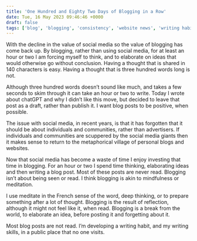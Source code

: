 ```yaml
---
title: 'One Hundred and Eighty Two Days of Blogging in a Row'
date: Tue, 16 May 2023 09:46:46 +0000
draft: false
tags: ['blog', 'blogging', 'consistency', 'website news', 'writing habit']
---
```


With the decline in the value of social media so the value of blogging has come back up. By blogging, rather than using social media, for at least an hour or two I am forcing myself to think, and to elaborate on ideas that would otherwise go without conclusion. Having a thought that is shared in 140 characters is easy. Having a thought that is three hundred words long is not. 

Although three hundred words doesn’t sound like much, and takes a few seconds to skim through it can take an hour or two to write. Today I wrote about chatGPT and why I didn’t like this move, but decided to leave that post as a draft, rather than publish it. I want blog posts to be positive, when possible. 

The issue with social media, in recent years, is that it has forgotten that it should be about individuals and communities, rather than advertisers. If individuals and communities are scuppered by the social media giants then it makes sense to return to the metaphorical village of personal blogs and websites. 

Now that social media has become a waste of time I enjoy investing that time in blogging. For an hour or two I spend time thinking, elaborating ideas and then writing a blog post. Most of these posts are never read. Blogging isn’t about being seen or read. I think blogging is akin to mindfulness or meditation. 

I use meditate in the French sense of the word, deep thinking, or to prepare something after a lot of thought. Blogging is the result of reflection, although it might not feel like it, when read. Blogging is a break from the world, to elaborate an idea, before posting it and forgetting about it. 

Most blog posts are not read. I’m developing a writing habit, and my writing skills, in a public place that no one visits.